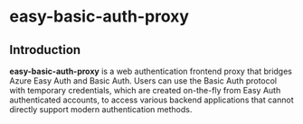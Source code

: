 # easy-basic-auth-proxy

## Introduction

**easy-basic-auth-proxy** is a web authentication frontend proxy
that bridges Azure Easy Auth and Basic Auth.
Users can use the Basic Auth protocol with temporary credentials,
which are created on-the-fly from Easy Auth authenticated accounts,
to access various backend applications that cannot directly support
modern authentication methods.
